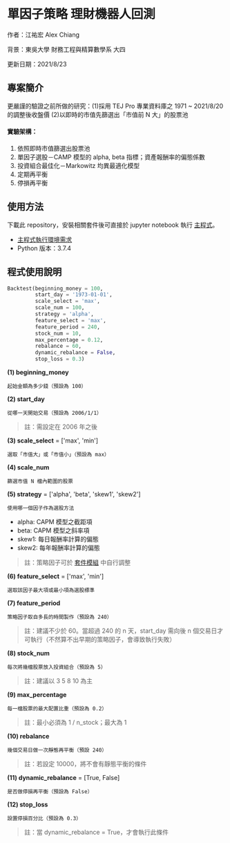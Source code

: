 # 單因子策略 理財機器人回測

作者：江祐宏 Alex Chiang

背景：東吳大學 財務工程與精算數學系 大四

更新日期：2021/8/23

## 專案簡介
更嚴謹的驗證之前所做的研究：(1)採用 TEJ Pro 專業資料庫之 1971 ~ 2021/8/20 的調整後收盤價 (2)以即時的市值先篩選出「市值前 N 大」的股票池

#### 實驗架構：
1. 依照即時市值篩選出股票池
2. 單因子選股－CAMP 模型的 alpha, beta 指標；資產報酬率的偏態係數
3. 投資組合最佳化－Markowitz 均異最適化模型
4. 定期再平衡
5. 停損再平衡

## 使用方法
下載此 repository，安裝相關套件後可直接於 jupyter notebook 執行 [主程式](main.ipynb)。

* [主程式執行環境需求](requirements.txt)
* Python 版本：3.7.4

## 程式使用說明

```python
Backtest(beginning_money = 100,
         start_day = '1973-01-01', 
         scale_select = 'max',
         scale_num = 100,
         strategy = 'alpha',
         feature_select = 'max',
         feature_period = 240, 
         stock_num = 10, 
         max_percentage = 0.12, 
         rebalance = 60, 
         dynamic_rebalance = False, 
         stop_loss = 0.3)
```

**(1) beginning_money**

`起始金額為多少錢（預設為 100）`

**(2) start_day**

`從哪一天開始交易（預設為 2006/1/1）`

> 註：需設定在 2006 年之後  

**(3) scale_select** = ['max', 'min']

`選取「市值大」或「市值小」（預設為 max）`


**(4) scale_num**

`篩選市值 N 檔內範圍的股票`

**(5) strategy** = ['alpha', 'beta', 'skew1', 'skew2']

`使用哪一個因子作為選股方法`

* alpha: CAPM 模型之截距項
* beta: CAPM 模型之斜率項
* skew1: 每日報酬率計算的偏態
* skew2: 每年報酬率計算的偏態

> 註：策略因子可於 [套件模組](module/calculate.py) 中自行調整


**(6) feature_select** = ['max', 'min']

`選取該因子最大項或最小項為選股標準`

**(7) feature_period** 

`策略因子取自多長的時間製作（預設為 240）`

> 註：建議不少於 60。當超過 240 的 n 天，start_day 需向後 n 個交易日才可執行（不然算不出早期的策略因子，會導致執行失敗）

**(8) stock_num**

`每次將幾檔股票放入投資組合（預設為 5）`

> 註：建議以 3 5 8 10 為主

**(9) max_percentage** 

`每一檔股票的最大配置比重（預設為 0.2）`

> 註：最小必須為 1 / n_stock；最大為 1

**(10) rebalance** 

`幾個交易日做一次靜態再平衡（預設 240）`

> 註：若設定 10000，將不會有靜態平衡的條件

**(11) dynamic_rebalance** = [True, False] 

`是否做停損再平衡（預設為 False）`

**(12) stop_loss** 

`設置停損百分比（預設為 0.3）`

> 註：當 dynamic_rebalance = True，才會執行此條件
